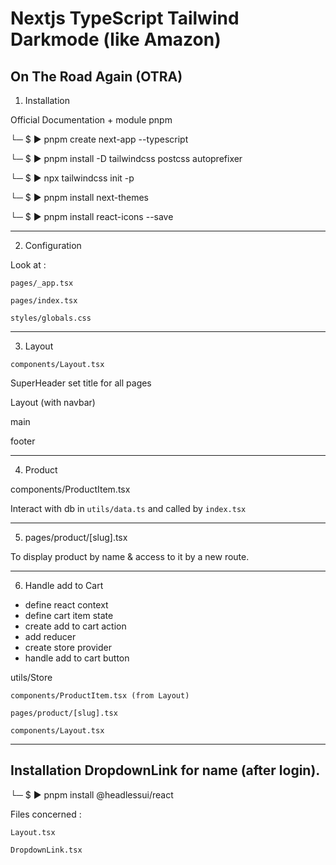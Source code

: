 # Nextjs TypeScript Tailwind Darkmode (like Amazon)

## On The Road Again (OTRA)

1. Installation

Official Documentation + module pnpm

└─ $ ▶ pnpm create next-app --typescript

└─ $ ▶ pnpm install -D tailwindcss postcss autoprefixer

└─ $ ▶ npx tailwindcss init -p

└─ $ ▶ pnpm install next-themes

└─ $ ▶ pnpm install react-icons --save

---

2. Configuration

Look at :

`pages/_app.tsx`

`pages/index.tsx`

`styles/globals.css`

---

3. Layout

`components/Layout.tsx`

SuperHeader set title for all pages

Layout (with navbar)

main

footer

---

4. Product

components/ProductItem.tsx

Interact with db in `utils/data.ts` and called by `index.tsx`

---

5. pages/product/[slug].tsx

To display product by name & access to it by a new route.

---

6. Handle add to Cart

- define react context
- define cart item state
- create add to cart action
- add reducer
- create store provider
- handle add to cart button

utils/Store

`components/ProductItem.tsx (from Layout)`

`pages/product/[slug].tsx`

`components/Layout.tsx`

---

## Installation DropdownLink for name (after login).

└─ $ ▶ pnpm install @headlessui/react

Files concerned :

`Layout.tsx`

`DropdownLink.tsx`